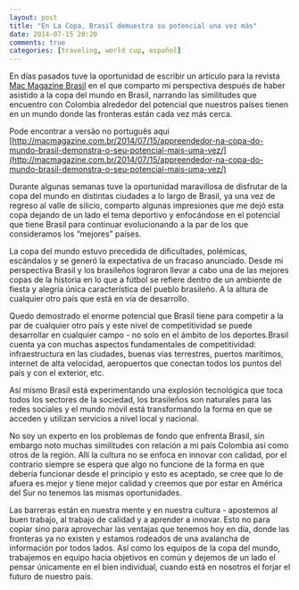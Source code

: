 ```yaml
---
layout: post
title: "En La Copa, Brasil demuestra su potencial una vez más"
date: 2014-07-15 20:20
comments: true
categories: [traveling, world cup, español] 
---
```


En días pasados tuve la oportunidad de escribir un artículo para la revista [Mac Magazine Brasil](http://macmagazine.com.br) en el que comparto mi perspectiva después de haber asistido a la copa del mundo en Brasil, narrando las similitudes que encuentro con Colombia alrededor del potencial que nuestros países tienen en un mundo donde las fronteras están cada vez más cerca.
<!--more-->
Pode encontrar a versão no português aqui
[http://macmagazine.com.br/2014/07/15/appreendedor-na-copa-do-mundo-brasil-demonstra-o-seu-potencial-mais-uma-vez/](http://macmagazine.com.br/2014/07/15/appreendedor-na-copa-do-mundo-brasil-demonstra-o-seu-potencial-mais-uma-vez/)

Durante algunas semanas tuve la oportunidad maravillosa de disfrutar de la copa del mundo en distintas ciudades a lo largo de Brasil, ya una vez de regreso al valle de silicio, comparto algunas impresiones que me dejó esta copa dejando de un lado el tema deportivo y enfocándose en el potencial que tiene Brasil para continuar evolucionando a la par de los que consideramos los “mejores” países.

La copa del mundo estuvo precedida de dificultades, polémicas, escándalos y se generó la expectativa de  un fracaso anunciado. Desde mi perspectiva Brasil y los brasileños lograron llevar a cabo una de las mejores copas de la historia en lo que a fútbol se refiere dentro de un ambiente de fiesta y alegría única característica del pueblo brasileño. A la altura de cualquier otro país que está en vía de desarrollo.

Quedo demostrado el enorme potencial que Brasil tiene para competir a la par de cualquier otro país y este nivel de competitividad se puede desarrollar en cualquier campo - no solo en el ámbito de los deportes.Brasil cuenta ya con muchas aspectos fundamentales de competitividad: infraestructura en las ciudades, buenas vías terrestres, puertos marítimos, internet de alta velocidad, aeropuertos que conectan todos los puntos del país y con el exterior, etc. 

Así mismo Brasil está experimentando una explosión tecnológica que toca todos los sectores de la sociedad, los brasileños son naturales para las redes sociales y el mundo móvil está transformando la forma en que se acceden y utilizan servicios a nivel local y nacional.

No soy un experto en los problemas de fondo que enfrenta Brasil, sin embargo noto muchas similitudes con relación a mi país Colombia así como otros de la región. Allí la cultura no se enfoca en innovar con calidad, por el contrario siempre se espera que algo no funcione de la forma en que debería funcionar desde el principio y esto es aceptado, se cree que lo de afuera es mejor y tiene mejor calidad y creemos que por estar en América del Sur no tenemos las mismas oportunidades.

Las barreras están en nuestra mente y en nuestra cultura - apostemos al buen trabajo, al trabajo de calidad y a aprender a innovar. Esto no para copiar sino para aprovechar las ventajas que tenemos hoy en día, donde las fronteras ya no existen y estamos rodeados de  una avalancha de información por todos lados. Así como los equipos de la copa del mundo, trabajemos en equipo hacia objetivos en común y dejemos de un lado el pensar únicamente en el bien individual, cuando está en nosotros el forjar el futuro de nuestro país.